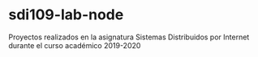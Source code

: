 # sdi109-lab-node
Proyectos realizados en la asignatura Sistemas Distribuidos por Internet durante el curso académico 2019-2020
